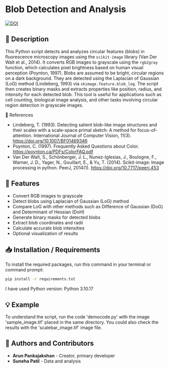 # Blob Detection and Analysis
[![DOI](https://zenodo.org/badge/994180636.svg)](https://doi.org/10.5281/zenodo.15592498)
## 📌 Description
This Python script detects and analyzes circular features (blobs) in fluorescence microscopy images using the `scikit-image` library (Van Der Walt et al., 2014). It converts RGB images to grayscale using the `rgb2gray` function, which calculates pixel brightness based on human visual perception (Poynton, 1997).
Blobs are assumed to be bright, circular regions on a dark background. They are detected using the Laplacian of Gaussian (LoG) method (Lindeberg, 1993) via `skimage.feature.blob_log`. The script then creates binary masks and extracts properties like position, radius, and intensity for each detected blob.
This tool is useful for applications such as cell counting, biological image analysis, and other tasks involving circular region detection in grayscale images.

🔗 References
- Lindeberg, T. (1993). Detecting salient blob-like image structures and their scales with a scale-space primal sketch: A method for focus-of-attention. International Journal of Computer Vision, 11(3). https://doi.org/10.1007/BF01469346
- Poynton, C. (1997). Frequently Asked Questions about Color. https://poynton.ca/PDFs/ColorFAQ.pdf
- Van Der Walt, S., Schönberger, J. L., Nunez-Iglesias, J., Boulogne, F., Warner, J. D., Yager, N., Gouillart, E., & Yu, T. (2014). Scikit-image: Image processing in python. PeerJ, 2014(1). https://doi.org/10.7717/peerj.453

## 🔧 Features
- Convert RGB images to grayscale
- Detect blobs using Laplacian of Gaussian (LoG) method
- Compare LoG with other methods such as Difference of Gaussian (DoG) and Determinant of Hessian (DoH)
- Generate binary masks for detected blobs
- Extract blob coordinates and radii
- Calculate accurate blob intensities
- Optional visualization of results

## 📥 Installation / Requirements
To install the required packages, run this command in your terminal or command prompt:

```bash
pip install -r requirements.txt
```
I have used Python version: Python 3.10.17

## 💡 Example
To understand the script, run the code 'democode.py' with the image 'sample_image.tif' placed in the same directory. You could also check the results with the 'scalebar_image.tif' image file.

## 👥 Authors and Contributors
- **Arun Pankajakshan** - Creator, primary developer
- **Suneha Patil** - Data and analysis
